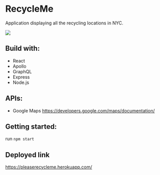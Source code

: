 # RecycleMe

Application displaying all the recycling locations in NYC.

<a href="http://a.webpurr.com/NqkB.webp"><img src="http://a.webpurr.com/NqkB.webp"/></a>

## Build with: 

- React
- Apollo
- GraphQL
- Express
- Node.js

## APIs:

- Google Maps 
https://developers.google.com/maps/documentation/

## Getting started: 

run `npm start` 

## Deployed link

https://pleaserecycleme.herokuapp.com/
